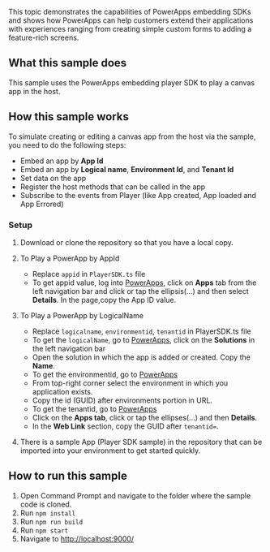 
This topic demonstrates the capabilities of PowerApps embedding SDKs and shows how PowerApps can help customers extend their applications with experiences ranging from creating simple custom forms to adding a feature-rich screens.

## What this sample does

This sample uses the PowerApps embedding player SDK to play a canvas app in the host.

## How this sample works

To simulate creating or editing a canvas app from the host via the sample, you need to do the following steps:

- Embed an app by **App Id**
- Embed an app by **Logical name**, **Environment Id**, and **Tenant Id**
- Set data on the app 
- Register the host methods that can be called in the app  
- Subscribe to the events from Player (like App created, App loaded and App Errored) 

### Setup

1. Download or clone the repository so that you have a local copy.

2. To Play a PowerApp by AppId
   - Replace `appid` in `PlayerSDK.ts` file
   - To get appid value, log into [PowerApps](https://powerapps.com), click on **Apps** tab from the left navigation bar and click or tap the ellipsis(…) and then select **Details**. In the page,copy the App ID value. 

3. To Play a PowerApp by LogicalName
   - Replace `logicalname`, `environmentid`, `tenantid` in PlayerSDK.ts file
    - To get the `logicalName`, go to [PowerApps](https://powerapps.com), click on the **Solutions** in the left navigation bar
    - Open the solution in which the app is added or created. Copy the **Name**.
    - To get the environmentid, go to [PowerApps](https://powerapps.com)
    - From top-right corner select the environment in which you application exists.
    - Copy the id (GUID) after environments portion in URL.
    - To get the tenantid, go to [PowerApps](https://powerapps.com)   
    - Click on the **Apps tab**, click or tap the ellipses(...) and then **Details**.
    - In the **Web Link** section, copy the GUID after `tenantid=`.
   
4. There is a sample App (Player SDK sample) in the repository that can be imported into your environment to get started quickly.

## How to run this sample
 
1. Open Command Prompt and navigate to the folder where the sample code is cloned.
2. Run `npm install`
3. Run `npm run build`
4. Run `npm start`
5. Navigate to [http://localhost:9000/](https://localhost:9000)
  
